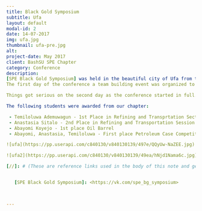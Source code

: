 ```yaml
---
title: Black Gold Symposium
subtitle: Ufa
layout: default
modal-id: 2
date: 14-07-2017
img: ufa.jpg
thumbnail: ufa-pre.jpg
alt: 
project-date: May 2017
client: BashSU SPE Chapter
category: Conference
description: 
[SPE Black Gold Symposium] was held in the beautiful city of Ufa from the 10th till 12th of May 2017. The conference was attended by 95 participants from different countries from arround the world including: Armenia, Kazakhstan, Indonesia, Uzbekistan, India, Algiers, Ghana, Ukraina, Egypt, Nigeria etc.
The first day of the conference a team building event was organized to acquaint participants with one another and an excursion around the city was also organized to relieve the stress of travelling. 

Things got serious on the second day as the conference started in full. Students presented their research work in the differen sections available after which there was the SPE chapter's official round table and a technical session. Student also had the opportunity of meeting with company executives and hearing directly from them. The petroleum olympaid game "Oil Barrel " and a case competition also took place. At the end of the day the awards were presented to the winners.

The following students were awarded from our chapter:

 - Temiloluwa Ademuwagun - 1st Place in Refining and Transprtation Section
 - Anastasia Sitalo - 2nd Place in Refining and Transportation Session 
 - Abayomi Koyejo - 1st place Oil Barrel
 - Abayomi, Anastasia, Temiloluwa - First place Petroleum Case Competition. 

![ufa](https://pp.userapi.com/c840130/v840130139/497e/QQyUw-NaZEE.jpg)

![ufa2](https://pp.userapi.com/c840130/v840130139/49ea/hNjd1Nama6c.jpg)

[//]: # (These are reference links used in the body of this note and get stripped out when the markdown processor does its job. There is no need to format nicely because it shouldn't be seen. Thanks SO - http://stackoverflow.com/questions/4823468/store-comments-in-markdown-syntax)


   [SPE Black Gold Symposium]: <https://vk.com/spe_bg_symposium>
   


---
```


